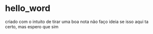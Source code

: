 # hello_word
criado com o intuito de tirar uma boa nota
não faço ideia se isso aqui ta certo, mas espero que sim
